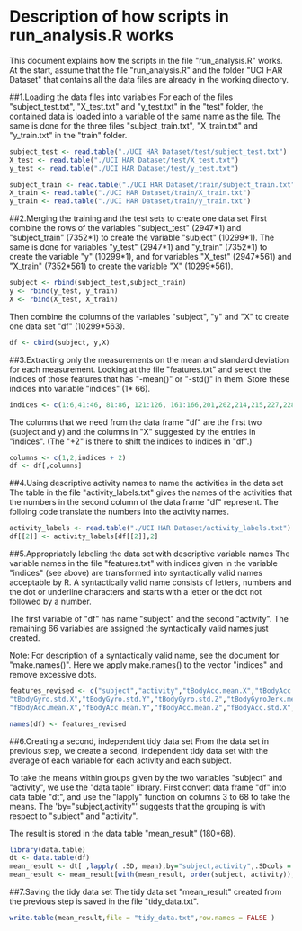 # Description of how scripts in run_analysis.R works
This document explains how the scripts in the file "run_analysis.R" works. At the start, assume that the file "run_analysis.R" and the folder "UCI HAR Dataset" that contains all the data files are already in the working directory.

##1.Loading the data files into variables
For each of the files "subject_test.txt", "X_test.txt" and "y_test.txt" in the "test" folder, the contained data is loaded into a variable of the same name as the file. The same is done for the three files "subject_train.txt", "X_train.txt" and "y_train.txt" in the "train" folder. 


```r
subject_test <- read.table("./UCI HAR Dataset/test/subject_test.txt")
X_test <- read.table("./UCI HAR Dataset/test/X_test.txt")
y_test <- read.table("./UCI HAR Dataset/test/y_test.txt")

subject_train <- read.table("./UCI HAR Dataset/train/subject_train.txt")
X_train <- read.table("./UCI HAR Dataset/train/X_train.txt")
y_train <- read.table("./UCI HAR Dataset/train/y_train.txt")
```


##2.Merging the training and the test sets to create one data set
First combine the rows of the variables "subject_test" (2947\*1) and "subject_train" (7352\*1) to create the variable "subject" (10299\*1). The same is done for variables "y_test" (2947\*1) and "y_train" (7352\*1) to create the variable "y" (10299\*1), and for variables "X_test" (2947\*561) and "X_train" (7352\*561) to create the variable "X" (10299\*561).


```r
subject <- rbind(subject_test,subject_train)
y <- rbind(y_test, y_train)
X <- rbind(X_test, X_train)
```

Then combine the columns of the variables "subject", "y" and "X" to create one data set "df" (10299\*563).


```r
df <- cbind(subject, y,X)
```

##3.Extracting only the measurements on the mean and standard deviation for each measurement.
Looking at the file "features.txt" and select the indices of those features that has "-mean()" or "-std()" in them. Store these  indices into variable "indices" (1\* 66).


```r
indices <- c(1:6,41:46, 81:86, 121:126, 161:166,201,202,214,215,227,228,240,241,253,254,266:271,345:350,424:429,503,504,516,517,529,530,542,543)
```

The columns that we need from the data frame "df" are the first two (subject and y) and the columns in "X" suggested by the entries in "indices". (The "+2" is there to shift the indices to indices in "df".)


```r
columns <- c(1,2,indices + 2)
df <- df[,columns]
```

##4.Using descriptive activity names to name the activities in the data set
The table in the file "activity_labels.txt" gives the names of the activities that the numbers in the second column of the data frame "df" represent. The folloing code translate the numbers into the activity names.


```r
activity_labels <- read.table("./UCI HAR Dataset/activity_labels.txt")
df[[2]] <- activity_labels[df[[2]],2]
```

##5.Appropriately labeling the data set with descriptive variable names
The variable names in the file "features.txt" with indices given in the variable "indices" (see above) are transformed into syntactically valid names acceptable by R. A syntactically valid name consists of letters, numbers and the dot or underline characters and starts with a letter or the dot not followed by a number. 

The first variable of "df" has name "subject" and the second "activity". The remaining 66 variables are assigned the syntactically valid names just created. 

Note: For description of a syntactically valid name, see the document for "make.names()". Here we apply make.names() to the vector "indices" and remove excessive dots.

```r
features_revised <- c("subject","activity","tBodyAcc.mean.X","tBodyAcc.mean.Y","tBodyAcc.mean.Z","tBodyAcc.std.X","tBodyAcc.std.Y","tBodyAcc.std.Z","tGravityAcc.mean.X","tGravityAcc.mean.Y","tGravityAcc.mean.Z","tGravityAcc.std.X","tGravityAcc.std.Y","tGravityAcc.std.Z","tBodyAccJerk.mean.X","tBodyAccJerk.mean.Y","tBodyAccJerk.mean.Z","tBodyAccJerk.std.X","tBodyAccJerk.std.Y","tBodyAccJerk.std.Z","tBodyGyro.mean.X","tBodyGyro.mean.Y","tBodyGyro.mean.Z",
"tBodyGyro.std.X","tBodyGyro.std.Y","tBodyGyro.std.Z","tBodyGyroJerk.mean.X","tBodyGyroJerk.mean.Y","tBodyGyroJerk.mean.Z","tBodyGyroJerk.std.X","tBodyGyroJerk.std.Y","tBodyGyroJerk.std.Z","tBodyAccMag.mean","tBodyAccMag.std","tGravityAccMag.mean","tGravityAccMag.std","tBodyAccJerkMag.mean","tBodyAccJerkMag.std","tBodyGyroMag.mean","tBodyGyroMag.std","tBodyGyroJerkMag.mean","tBodyGyroJerkMag.std",
"fBodyAcc.mean.X","fBodyAcc.mean.Y","fBodyAcc.mean.Z","fBodyAcc.std.X","fBodyAcc.std.Y","fBodyAcc.std.Z","fBodyAccJerk.mean.X","fBodyAccJerk.mean.Y","fBodyAccJerk.mean.Z","fBodyAccJerk.std.X","fBodyAccJerk.std.Y","fBodyAccJerk.std.Z","fBodyGyro.mean.X","fBodyGyro.mean.Y","fBodyGyro.mean.Z","fBodyGyro.std.X","fBodyGyro.std.Y","fBodyGyro.std.Z","fBodyAccMag.mean","fBodyAccMag.std","fBodyAccJerkMag.mean","fBodyAccJerkMag.std","fBodyGyroMag.mean", "fBodyGyroMag.std", "fBodyGyroJerkMag.mean", "fBodyGyroJerkMag.std")

names(df) <- features_revised 
```

##6.Creating a second, independent tidy data set
From the data set in previous step, we create a second, independent tidy data set with the average of each variable for each activity and each subject.

To take the means within groups given by the two variables "subject" and "activity", we use the "data.table"
library. First convert data frame "df" into data table "dt", and use the "lapply" function on columns 3 to 68 to take the means. The 'by="subject,activity"' suggests that the grouping is with respect to "subject" and "activity".

The result is stored in the data table "mean_result" (180\*68). 


```r
library(data.table)
dt <- data.table(df)
mean_result <- dt[ ,lapply( .SD, mean),by="subject,activity",.SDcols = 3:68]
mean_result <- mean_result[with(mean_result, order(subject, activity)), ]
```

##7.Saving the tidy data set
The tidy data set "mean_result" created from the previous step is saved in the file "tidy_data.txt". 


```r
write.table(mean_result,file = "tidy_data.txt",row.names = FALSE )
```
